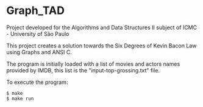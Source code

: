 # Graph_TAD
Project developed for the Algorithms and Data Structures II subject of ICMC - University of São Paulo

This project creates a solution towards the Six Degrees of Kevin Bacon Law using Graphs and ANSI C.

The program is initially loaded with a list of movies and actors names provided by IMDB, this list is the "input-top-grossing.txt" file.

To execute the program:

    $ make
    $ make run
